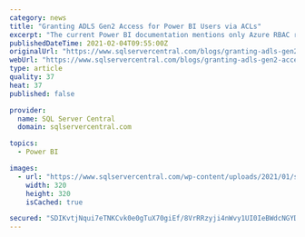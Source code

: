 ```yaml
---
category: news
title: "Granting ADLS Gen2 Access for Power BI Users via ACLs"
excerpt: "The current Power BI documentation mentions only Azure RBAC roles, but it is possible to connect to a folder with permissions granted through ACLs. You can manage ACLs through the Azure Storage ..."
publishedDateTime: 2021-02-04T09:55:00Z
originalUrl: "https://www.sqlservercentral.com/blogs/granting-adls-gen2-access-for-power-bi-users-via-acls"
webUrl: "https://www.sqlservercentral.com/blogs/granting-adls-gen2-access-for-power-bi-users-via-acls"
type: article
quality: 37
heat: 37
published: false

provider:
  name: SQL Server Central
  domain: sqlservercentral.com

topics:
  - Power BI

images:
  - url: "https://www.sqlservercentral.com/wp-content/uploads/2021/01/sidebar-future-db-devops-summit.jpg"
    width: 320
    height: 320
    isCached: true

secured: "SDIKvtjNqui7eTNKCvk0e0gTuX70giEf/8VrRRzyji4nWvy1UI0IeBWdcNGYDYTbRzOVpiVJhA4hvmephLrQt9BBlBNocUTKdbwulglBgBHiRZ3O1EZbpAhUzcFwA4vCFO3rQAxr75msdZp4zBaCpdmEK/Qm4wZsO8wEAwa0zVMbU6iGFD0pm/oRPAmR04WfFOsMg8fLxNEszYbluDR8scTKAsFf0XURgiuChz1otlQlrFLkP6eOeqU/4NCg+7MFgH7NJ3iyXQVXAznZ+M7hqeOt7XT+HbRY98ilS9t4xF56N+3eN7MXyyonSFWjrowE0lxABrUkFYaxXf3T8Epv1edoy94oxcXAqc3lHEIo0wg=;GkhQYQBjP/caH2B4ayBUiw=="
---
```


